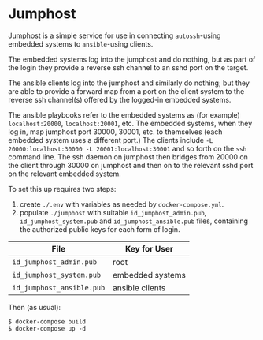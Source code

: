 # Jumphost

Jumphost is a simple service for use in connecting `autossh`-using embedded
systems to `ansible`-using clients. 

The embedded systems log into the jumphost and do nothing, but as part of
the login they provide a reverse ssh channel to an sshd port on the target.

The ansible clients log into the jumphost and similarly do nothing; but they 
are able to provide a forward map from a port on the client system to the 
reverse ssh channel(s) offered by the logged-in embedded systems. 

The ansible playbooks refer to the embedded systems as (for example) 
`localhost:20000`, `localhost:20001`, etc. The embedded systems, when they log
in, map jumphost port 30000, 30001, etc. to themselves (each embedded system uses a different port.) The clients include `-L 20000:localhost:30000 -L 20001:localhost:30001` and so forth on the `ssh` command line. The ssh daemon on jumphost 
then bridges from 20000 on the client through 30000 on jumphost and then on to the relevant sshd port on the relevant embedded system.

To set this up requires two steps:

1. create `./.env` with variables as needed by `docker-compose.yml`.
2. populate `./jumphost` with suitable `id_jumphost_admin.pub`, `id_jumphost_system.pub` and `id_jumphost_ansible.pub` files, containing the authorized public keys for each form of login.

File | Key for User
-----|------------
`id_jumphost_admin.pub` | root
`id_jumphost_system.pub` | embedded systems
`id_jumphost_ansible.pub` | ansible clients

Then (as usual):
```shell
$ docker-compose build
$ docker-compose up -d
```
